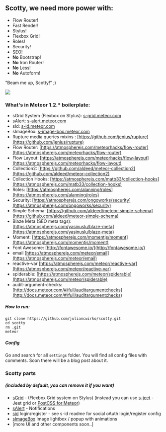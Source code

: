 ## Scotty, we need more power with:

- Flow Router!
- Fast Render!
- Stylus!
- Flexbox Grid!
- Roles!
- Security!
- SEO!
- **No** Bootstrap!
- **No** Iron Router!
- **No** Less!
- **No** Autoform!

"Beam me up, Scotty!" ;)

![](https://i.imgflip.com/l909e.jpg)

### What's in Meteor 1.2.* boilerplate:

- sGrid System (Flexbox on Stylus): [s-grid.meteor.com](http://s-grid.meteor.com)
- sAlert: [s-alert.meteor.com](http://s-alert.meteor.com)
- sId: [s-id.meteor.com](http://s-id.meteor.com)
- sImageBox: [s-image-box.meteor.com](http://s-image-box.meteor.com)
- Rupture media queries mixins : [https://github.com/jenius/rupture](https://github.com/jenius/rupture)
- Flow Router: [https://atmospherejs.com/meteorhacks/flow-router](https://atmospherejs.com/meteorhacks/flow-router)
- Flow Layout: [https://atmospherejs.com/meteorhacks/flow-layout](https://atmospherejs.com/meteorhacks/flow-layout)
- Collection2: [https://github.com/aldeed/meteor-collection2](https://github.com/aldeed/meteor-collection2)
- Collection Hooks: [https://atmospherejs.com/matb33/collection-hooks](https://atmospherejs.com/matb33/collection-hooks)
- Roles: [https://atmospherejs.com/alanning/roles](https://atmospherejs.com/alanning/roles)
- Security: [https://atmospherejs.com/ongoworks/security](https://atmospherejs.com/ongoworks/security)
- Simple Schema: [https://github.com/aldeed/meteor-simple-schema](https://github.com/aldeed/meteor-simple-schema)
- Blaze Meta (SEO meta tags): [https://atmospherejs.com/yasinuslu/blaze-meta](https://atmospherejs.com/yasinuslu/blaze-meta)
- Moment: [https://atmospherejs.com/momentjs/moment](https://atmospherejs.com/momentjs/moment)
- Font Awesome: [http://fontawesome.io/](http://fontawesome.io/)
- email [https://atmospherejs.com/meteor/email](https://atmospherejs.com/meteor/email)
- reactive-var [https://atmospherejs.com/meteor/reactive-var](https://atmospherejs.com/meteor/reactive-var)
- spiderable: [https://atmospherejs.com/meteor/spiderable](https://atmospherejs.com/meteor/spiderable)
- audit-argument-checks: [http://docs.meteor.com/#/full/auditargumentchecks](http://docs.meteor.com/#/full/auditargumentchecks)

##### How to run:
````
git clone https://github.com/juliancwirko/scotty.git
cd scotty
rm .git
meteor
````

##### Config

Go and search for all `settings` folder. You will find all config files with comments. Soon there will be a blog post about it.

### Scotty parts
##### (included by default, you can remove it if you want)

- [sGrid](http://s-grid.meteor.com) - (Flexbox Grid system on Stylus) (instead you can use [s-jeet](https://atmospherejs.com/juliancwirko/s-jeet) - Jeet grid or [PostCSS for Meteor](https://atmospherejs.com/juliancwirko/postcss))
- [sAlert](http://s-alert.meteor.com) - Notifications
- [sid](http://s-id.meteor.com) login/register - see s-id readme for social oAuth login/register config
- [sImageBox](http://s-image-box.meteor.com) Image lightbox / popup with animations
- [more UI and other components soon..]

